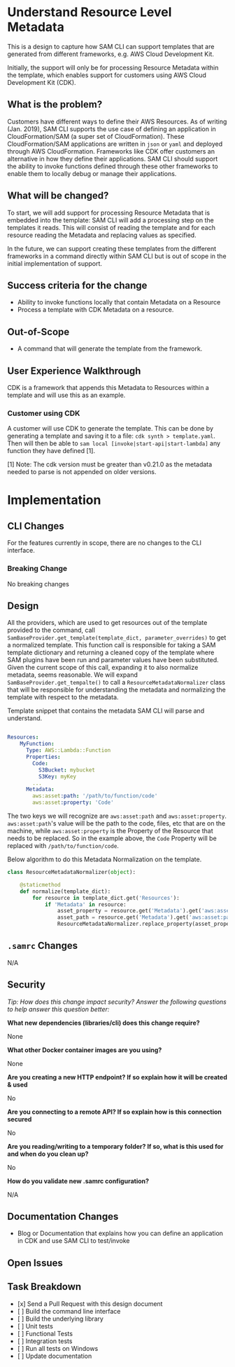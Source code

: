 Understand Resource Level Metadata
==================================

This is a design to capture how SAM CLI can support templates that are generated 
from different frameworks, e.g. AWS Cloud Development Kit.

Initially, the support will only be for processing Resource Metadata within the template, which enables support for
customers using AWS Cloud Development Kit (CDK).

What is the problem?
--------------------

Customers have different ways to define their AWS Resources. As of writing (Jan. 2019),
SAM CLI supports the use case of defining an application in CloudFormation/SAM (a super
set of CloudFormation). These CloudFormation/SAM applications are written in `json` or `yaml`
and deployed through AWS CloudFormation. Frameworks like CDK offer customers an alternative
in how they define their applications. SAM CLI should support the ability to invoke functions 
defined through these other frameworks to enable them to locally debug or manage their 
applications.

What will be changed?
---------------------

To start, we will add support for processing Resource Metadata that is embedded into the template:
SAM CLI will add a processing step on the templates it reads. This will consist of reading
the template and for each resource reading the Metadata and replacing values as specified.

In the future, we can support creating these templates from the different frameworks in a command directly within 
SAM CLI but is out of scope in the initial implementation of support.

Success criteria for the change
-------------------------------

* Ability to invoke functions locally that contain Metadata on a Resource
* Process a template with CDK Metadata on a resource.

Out-of-Scope
------------

* A command that will generate the template from the framework.

User Experience Walkthrough
---------------------------

CDK is a framework that appends this Metadata to Resources within a template and will use this as an example.

### Customer using CDK

A customer will use CDK to generate the template. This can be done by generating a template and saving it to a file:
`cdk synth > template.yaml`. Then will then be able to `sam local [invoke|start-api|start-lambda]` any 
function they have defined [1].   


[1] Note: The cdk version must be greater than v0.21.0 as the metadata needed to parse is not appended on older versions. 


Implementation
==============

CLI Changes
-----------

For the features currently in scope, there are no changes to the CLI interface.

### Breaking Change

No breaking changes

Design
------

All the providers, which are used to get resources out of the template provided to the command, call 
`SamBaseProvider.get_template(template_dict, parameter_overrides)` to get a normalized template. This function call is 
responsible for taking a SAM template dictionary and returning a cleaned copy of the template where SAM plugins have 
been run and parameter values have been substituted. Given the current scope of this call, expanding it to also normalize 
metadata, seems reasonable. We will expand `SamBaseProvider.get_tempalte()` to call a `ResourceMetadataNormalizer` class
that will be responsible for understanding the metadata and normalizing the template with respect to the metadata. 

Template snippet that contains the metadata SAM CLI will parse and understand.

```yaml

Resources:
    MyFunction:
      Type: AWS::Lambda::Function
      Properties:
        Code: 
          S3Bucket: mybucket
          S3Key: myKey
        ...
      Metadata:
        aws:asset:path: '/path/to/function/code'
        aws:asset:property: 'Code'
```

The two keys we will recognize are `aws:asset:path` and `aws:asset:property`. `aws:asset:path`'s value will be the path
to the code, files, etc that are on the machine, while `aws:asset:property` is the Property of the Resource that
needs to be replaced. So in the example above, the `Code` Property will be replaced with `/path/to/function/code`.

Below algorithm to do this Metadata Normalization on the template.

```python
class ResourceMetadataNormalizer(object):

    @staticmethod
    def normalize(template_dict):
        for resource in template_dict.get('Resources'):
            if 'Metadata' in resource:
                asset_property = resource.get('Metadata').get('aws:asset:property')
                asset_path = resource.get('Metadata').get('aws:asset:path')
                ResourceMetadataNormalizer.replace_property(asset_property, asset_path)
```

`.samrc` Changes
----------------

N/A

Security
--------

*Tip: How does this change impact security? Answer the following
questions to help answer this question better:*

**What new dependencies (libraries/cli) does this change require?**

None

**What other Docker container images are you using?**

None

**Are you creating a new HTTP endpoint? If so explain how it will be
created & used**

No

**Are you connecting to a remote API? If so explain how is this
connection secured**

No

**Are you reading/writing to a temporary folder? If so, what is this
used for and when do you clean up?**

No

**How do you validate new .samrc configuration?**

N/A

Documentation Changes
---------------------

* Blog or Documentation that explains how you can define an application in CDK and use SAM CLI to test/invoke

Open Issues
-----------

Task Breakdown
--------------

-   \[x\] Send a Pull Request with this design document
-   \[ \] Build the command line interface
-   \[ \] Build the underlying library
-   \[ \] Unit tests
-   \[ \] Functional Tests
-   \[ \] Integration tests
-   \[ \] Run all tests on Windows
-   \[ \] Update documentation
